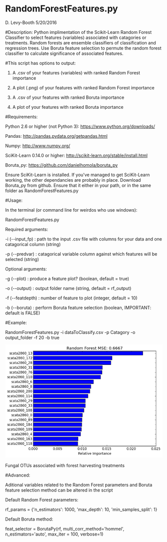 # RandomForestFeatures.py
D. Levy-Booth 5/20/2016


#Description: 
Python implimentation of the Scikit-Learn Random Forest Classifier to select features (variables) associated with catagories or treatments. 
Random forests are ensemble classifiers of classification and regression trees. 
Use Boruta feature selection to permute the random forest classifier to calculate significance of associated features.


#This script has options to output:

1. A .csv of your features (variables) with ranked Random Forest importance

2. A plot (.png) of your features with ranked Random Forest importance

3. A .csv of your features with ranked Boruta importance

4. A plot of your features with ranked Boruta importance


#Requirements:

Python 2.6 or higher (not Python 3): https://www.python.org/downloads/

Pandas: http://pandas.pydata.org/getpandas.html

Numpy: http://www.numpy.org/

SciKit-Learn 0.14.0 or higher: http://scikit-learn.org/stable/install.html

Boruta_py: https://github.com/danielhomola/boruta_py

Ensure SciKit-Learn is installed. If you've managed to get SciKit-Learn working, the other dependancies are probably in place. 
Download Boruta_py from github. Ensure that it either in your path, or in the same folder as RandomForestFeatures.py


#Usage: 

In the terminal (or command line for weirdos who use windows): 

RandomForestFeatures.py

Required arguments: 

-i (--input_fp) : path to the input .csv file with columns for your data and one catagorical column (string)

-p (--predvar) : catagorical variable column against which features will be selected (string)


Optional arguments: 

-g (--plot) : produce a feature plot? (boolean, default = true)

-o (--output) : output folder name (string, default = rf_output)

-f (--featdepth) : number of feature to plot (integer, default = 10)

-b (--boruta) : perform Boruta feature selection (boolean, IMPORTANT: default is FALSE)


#Example: 

RandomForestFeatures.py -i dataToClassify.csv -p Catagory -o output_folder -f 20 -b true



![Fungal OTUs associated with forest harvesting treatments](img/RF_Treatment-20_feature_importance.png)

Fungal OTUs associated with forest harvesting treatments


#Advanced:

Aditional variables related to the Random Forest parameters and Boruta feature selection method can be altered in the script


Default Random Forest parameters: 

rf_params = {'n_estimators': 1000, 'max_depth': 10, 'min_samples_split': 1}


Default Boruta method: 

feat_selector = BorutaPy(rf, multi_corr_method='hommel', n_estimators='auto', max_iter = 100, verbose=1)
